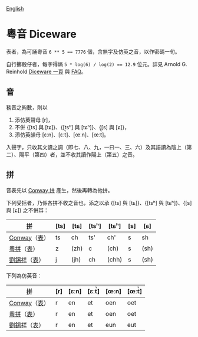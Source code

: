 [English](README.md)

# 粵音 Diceware

表者，為可誦粵音 `6 ** 5 == 7776` 個，含無字及仿英之音，以作密碼一句。

自行擲骰仔者，每字得熵 `5 * log(6) / log(2) == 12.9` 位元。詳見 Arnold G. Reinhold [Diceware 一頁][d] 與 [FAQ][df]。

## 音

務音之夠數，則以

1. 添仿英聲母 [r]，
2. 不併 {[ts] 與 [tɕ]}、{[tsʰ] 與 [tɕʰ]}、{[s] 與 [ɕ]}，
3. 添仿英韻母 [ɛːn]、[ɛːt̚]、[œːn]、[œːt̚]。

入聲字，只收其文讀之調（即七、八、九，一曰一、三、六）及其語讀為陰上（第二）、陽平（第四）者，並不收其讀作陽上（第五）之音。

## 拼

音表先以 [Conway 拼][ccr] 產生，然後再轉為他拼。

下列受括者，乃係各拼不收之音也，添之以承 {[ts] 與 [tɕ]}、{[tsʰ] 與 [tɕʰ]}、{[s] 與 [ɕ]} 之不併耳：

| 拼 | [ts] | [tɕ] | [tsʰ] | [tɕʰ] | [s] | [ɕ] |
| --- | --- | --- | --- | --- | --- | --- |
| [Conway][ccr]（[表][lc]） | ts | ch | ts' | ch' | s | sh |
| [粵拼][jtp]（[表][lj]） | z | (zh) | c | (ch) | s | (sh) |
| [劉錫祥][sl]（[表][ls]） | j | (jh) | ch | (chh) | s | (sh) |

下列為仿英音：

| 拼 | [r] | [ɛːn] | [ɛːt̚] | [œːn] | [œːt̚]
| --- | --- | --- | --- | --- | --- |
| [Conway][ccr]（[表][lc]） | r | en | et | oen | oet |
| [粵拼][jtp]（[表][lj]） | r | en | et | oen | oet |
| [劉錫祥][sl]（[表][ls]） | r | en | et | eun | eut |

[ccr]: https://yawnoc.github.io/pages/conway-cantonese-romanisation.html
[d]: http://world.std.com/~reinhold/diceware.html
[df]: http://world.std.com/%7Ereinhold/dicewarefaq.html
[jtp]: https://www.lshk.org/jyutping
[sl]: http://sidneylau.com/
[lc]: cantonese-diceware-conway.txt
[lj]: cantonese-diceware-jyutping.txt
[ls]: cantonese-diceware-sidney_lau.txt
